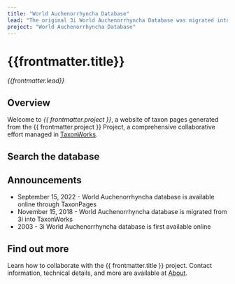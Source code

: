 ```yaml
---
title: "World Auchenorrhyncha Database"
lead: "The original 3i World Auchenorrhyncha Database was migrated into TaxonWorks and now served with TaxonPages"
project: "World Auchenorrhyncha Database"
---
```

   
# {{frontmatter.title}}
_{{frontmatter.lead}}_

## Overview
Welcome to *{{ frontmatter.project }}*, a website of taxon pages generated from the {{ frontmatter.project }} Project, a comprehensive collaborative effort managed in [TaxonWorks](https://taxonworks.org). 

## Search the database
<autocomplete-otu class="w-80"/>

## Announcements
* September 15, 2022 - World Auchenorrhyncha database is available online through TaxonPages
* November 15, 2018 - World Auchenorrhyncha database is migrated from 3i into TaxonWorks
* 2003 - 3i World Auchenorrhyncha database is first available online

## Find out more
Learn how to collaborate with the {{ frontmatter.title }} project. Contact information, technical details, and more are available at [About](https://hoppers.speciesfile.org/about).
